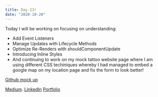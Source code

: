 ```yaml
---
title: Day 23!
date: "2020-10-20"
---
```


Today I will be working on focusing on understanding: 
- Add Event Listeners
- Manage Updates with Lifecycle Methods
- Optimize Re-Renders with shouldComponentUpdate
- Introducing Inline Styles
- And continuing to work on my mock tattoo website page where I am using different  CSS techiniques whereby I had managed to embed a google map on my location page and fix the form to look better!

[Github mock up](https://github.com/jokale/mock-up)




[Medium](https://medium.com/@kalemajoanna).
[LinkedIn](https://www.linkedin.com/in/joanna-e-kalema-a5a5b4136/)
[Portfolio](https://joannathedeveloper.netlify.app/)



